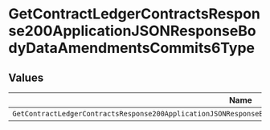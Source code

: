 # GetContractLedgerContractsResponse200ApplicationJSONResponseBodyDataAmendmentsCommits6Type


## Values

| Name                                                                                                              | Value                                                                                                             |
| ----------------------------------------------------------------------------------------------------------------- | ----------------------------------------------------------------------------------------------------------------- |
| `GetContractLedgerContractsResponse200ApplicationJSONResponseBodyDataAmendmentsCommits6TypePrepaidCommitCredited` | PREPAID_COMMIT_CREDITED                                                                                           |